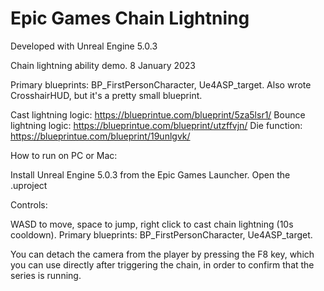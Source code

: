 # Epic Games Chain Lightning

Developed with Unreal Engine 5.0.3

Chain lightning ability demo. 8 January 2023


Primary blueprints: BP_FirstPersonCharacter, Ue4ASP_target. Also wrote CrosshairHUD, but it's a pretty small blueprint.

Cast lightning logic: https://blueprintue.com/blueprint/5za5lsr1/
Bounce lightning logic: https://blueprintue.com/blueprint/utzffvjn/
Die function: https://blueprintue.com/blueprint/19unlgvk/

How to run on PC or Mac:

Install Unreal Engine 5.0.3 from the Epic Games Launcher. Open the .uproject

Controls:

WASD to move, space to jump, right click to cast chain lightning (10s cooldown). Primary blueprints: BP_FirstPersonCharacter, Ue4ASP_target.

You can detach the camera from the player by pressing the F8 key, which you can use directly after triggering the chain, in order to confirm that the series is running.
